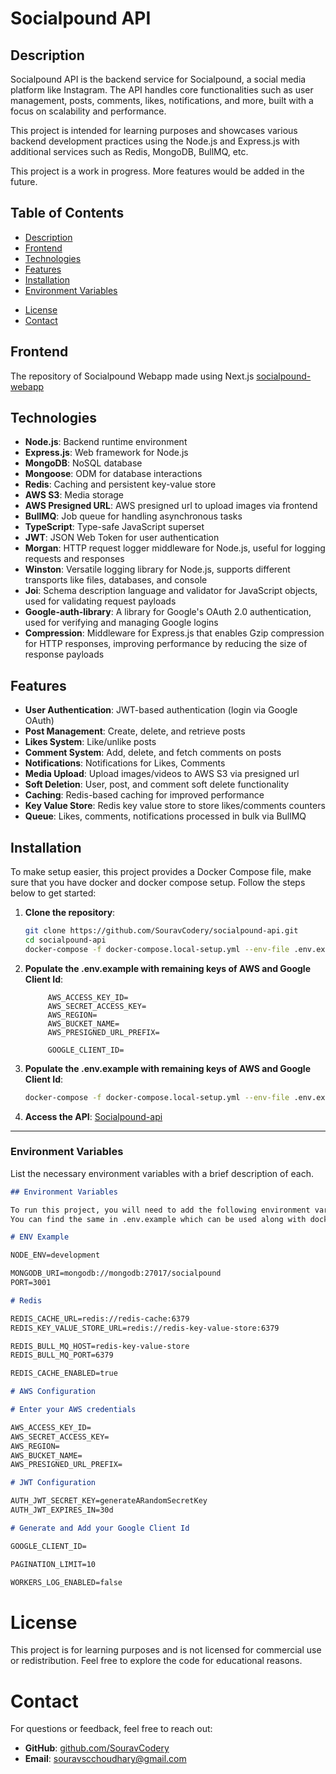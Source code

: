 # Socialpound API

## Description

Socialpound API is the backend service for Socialpound, a social media platform like Instagram. The API handles core functionalities such as user management, posts, comments, likes, notifications, and more, built with a focus on scalability and performance.

This project is intended for learning purposes and showcases various backend development practices using the Node.js and Express.js with additional services such as Redis, MongoDB, BullMQ, etc.

This project is a work in progress. More features would be added in the future.

## Table of Contents

- [Description](#description)
- [Frontend](#frontend)
- [Technologies](#technologies)
- [Features](#features)
- [Installation](#installation)
- [Environment Variables](#environment-variables)
<!-- - [API Documentation](#api-documentation) -->
- [License](#license)
- [Contact](#contact)

## Frontend

The repository of Socialpound Webapp made using Next.js
[socialpound-webapp](https://github.com/SouravCodery/socialpound-webapp)

## Technologies

- **Node.js**: Backend runtime environment
- **Express.js**: Web framework for Node.js
- **MongoDB**: NoSQL database
- **Mongoose**: ODM for database interactions
- **Redis**: Caching and persistent key-value store
- **AWS S3**: Media storage
- **AWS Presigned URL**: AWS presigned url to upload images via frontend
- **BullMQ**: Job queue for handling asynchronous tasks
- **TypeScript**: Type-safe JavaScript superset
- **JWT**: JSON Web Token for user authentication
- **Morgan**: HTTP request logger middleware for Node.js, useful for logging requests and responses
- **Winston**: Versatile logging library for Node.js, supports different transports like files, databases, and console
- **Joi**: Schema description language and validator for JavaScript objects, used for validating request payloads
- **Google-auth-library**: A library for Google's OAuth 2.0 authentication, used for verifying and managing Google logins
- **Compression**: Middleware for Express.js that enables Gzip compression for HTTP responses, improving performance by reducing the size of response payloads

## Features

- **User Authentication**: JWT-based authentication (login via Google OAuth)
- **Post Management**: Create, delete, and retrieve posts
- **Likes System**: Like/unlike posts
- **Comment System**: Add, delete, and fetch comments on posts
- **Notifications**: Notifications for Likes, Comments
- **Media Upload**: Upload images/videos to AWS S3 via presigned url
- **Soft Deletion**: User, post, and comment soft delete functionality
- **Caching**: Redis-based caching for improved performance
- **Key Value Store**: Redis key value store to store likes/comments counters
- **Queue**: Likes, comments, notifications processed in bulk via BullMQ

## Installation

To make setup easier, this project provides a Docker Compose file, make sure that you have docker and docker compose setup. Follow the steps below to get started:

1. **Clone the repository**:
   ```bash
   git clone https://github.com/SouravCodery/socialpound-api.git
   cd socialpound-api
   docker-compose -f docker-compose.local-setup.yml --env-file .env.example up --build
   ```
2. **Populate the .env.example with remaining keys of AWS and Google Client Id**:

   ```
        AWS_ACCESS_KEY_ID=
        AWS_SECRET_ACCESS_KEY=
        AWS_REGION=
        AWS_BUCKET_NAME=
        AWS_PRESIGNED_URL_PREFIX=

        GOOGLE_CLIENT_ID=
   ```

3. **Populate the .env.example with remaining keys of AWS and Google Client Id**:
   ```bash
   docker-compose -f docker-compose.local-setup.yml --env-file .env.example up --build
   ```
4. **Access the API**:
   [Socialpound-api](http://localhost:3001)

---

### **Environment Variables**

List the necessary environment variables with a brief description of each.

```markdown
## Environment Variables

To run this project, you will need to add the following environment variables to your `.env` file:
You can find the same in .env.example which can be used along with docker-compose easily get the server up and running, some of the keys have been pre-populated to use with docker-compose.

# ENV Example

NODE_ENV=development

MONGODB_URI=mongodb://mongodb:27017/socialpound
PORT=3001

# Redis

REDIS_CACHE_URL=redis://redis-cache:6379
REDIS_KEY_VALUE_STORE_URL=redis://redis-key-value-store:6379

REDIS_BULL_MQ_HOST=redis-key-value-store
REDIS_BULL_MQ_PORT=6379

REDIS_CACHE_ENABLED=true

# AWS Configuration

# Enter your AWS credentials

AWS_ACCESS_KEY_ID=
AWS_SECRET_ACCESS_KEY=
AWS_REGION=
AWS_BUCKET_NAME=
AWS_PRESIGNED_URL_PREFIX=

# JWT Configuration

AUTH_JWT_SECRET_KEY=generateARandomSecretKey
AUTH_JWT_EXPIRES_IN=30d

# Generate and Add your Google Client Id

GOOGLE_CLIENT_ID=

PAGINATION_LIMIT=10

WORKERS_LOG_ENABLED=false
```

# License

This project is for learning purposes and is not licensed for commercial use or redistribution. Feel free to explore the code for educational reasons.

# Contact

For questions or feedback, feel free to reach out:

- **GitHub**: [github.com/SouravCodery](https://github.com/SouravCodery)
- **Email**: souravscchoudhary@gmail.com
